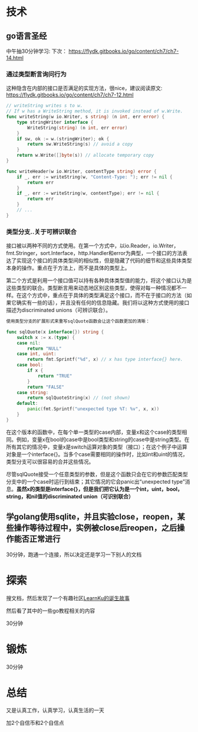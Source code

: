 # 技术
## go语言圣经
中午抽30分钟学习: 下次： https://flydk.gitbooks.io/go/content/ch7/ch7-14.html

### 通过类型断言询问行为
这种隐含在内部的接口是否满足的实现方法，很nice，建议阅读原文: https://flydk.gitbooks.io/go/content/ch7/ch7-12.html

```go
// writeString writes s to w.
// If w has a WriteString method, it is invoked instead of w.Write.
func writeString(w io.Writer, s string) (n int, err error) {
    type stringWriter interface {
        WriteString(string) (n int, err error)
    }
    if sw, ok := w.(stringWriter); ok {
        return sw.WriteString(s) // avoid a copy
    }
    return w.Write([]byte(s)) // allocate temporary copy
}

func writeHeader(w io.Writer, contentType string) error {
    if _, err := writeString(w, "Content-Type: "); err != nil {
        return err
    }
    if _, err := writeString(w, contentType); err != nil {
        return err
    }
    // ...
}
```

### 类型分支..关于可辨识联合
接口被以两种不同的方式使用。在第一个方式中，以io.Reader，io.Writer，fmt.Stringer，sort.Interface，http.Handler和error为典型，一个接口的方法表达了实现这个接口的具体类型间的相似性，但是隐藏了代码的细节和这些具体类型本身的操作。重点在于方法上，而不是具体的类型上。

第二个方式是利用一个接口值可以持有各种具体类型值的能力，将这个接口认为是这些类型的联合。类型断言用来动态地区别这些类型，使得对每一种情况都不一样。在这个方式中，重点在于具体的类型满足这个接口，而不在于接口的方法（如果它确实有一些的话），并且没有任何的信息隐藏。我们将以这种方式使用的接口描述为discriminated unions（可辨识联合）。


```go
使用类型分支的扩展形式来重写sqlQuote函数会让这个函数更加的清晰：

func sqlQuote(x interface{}) string {
    switch x := x.(type) {
    case nil:
        return "NULL"
    case int, uint:
        return fmt.Sprintf("%d", x) // x has type interface{} here.
    case bool:
        if x {
            return "TRUE"
        }
        return "FALSE"
    case string:
        return sqlQuoteString(x) // (not shown)
    default:
        panic(fmt.Sprintf("unexpected type %T: %v", x, x))
    }
}
```
在这个版本的函数中，在每个单一类型的case内部，变量x和这个case的类型相同。例如，变量x在bool的case中是bool类型和string的case中是string类型。在所有其它的情况中，变量x是switch运算对象的类型（接口）；在这个例子中运算对象是一个interface{}。当多个case需要相同的操作时，比如int和uint的情况，类型分支可以很容易的合并这些情况。

尽管sqlQuote接受一个任意类型的参数，但是这个函数只会在它的参数匹配类型分支中的一个case时运行到结束；其它情况的它会panic出“unexpected type”消息。**虽然x的类型是interface{}，但是我们把它认为是一个int，uint，bool，string，和nil值的discriminated union（可识别联合）**


## 学golang使用sqlite，并且实验close，reopen，某些操作等待过程中，实例被close后reopen，之后操作能否正常进行
30分钟，跑通一个连接，所以决定还是学习一下别人的文档


# 探索
搜文档，然后发现了一个有趣社区[LearnKu的诞生故事](https://learnku.com/articles/28735)

然后看了其中的一些go教程相关的内容

30分钟

# 锻炼
30分钟

# 总结
又是认真工作，认真学习，认真生活的一天

加2个自信币和2个自信点